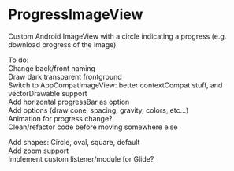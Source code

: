 # ProgressImageView  
Custom Android ImageView with a circle indicating a progress (e.g. download progress of the image)  
  
To do:  
Change back/front naming  
Draw dark transparent frontground  
Switch to AppCompatImageView: better contextCompat stuff, and vectorDrawable support  
Add horizontal progressBar as option  
Add options (draw cone, spacing, gravity, colors, etc...)  
Animation for progress change?  
Clean/refactor code before moving somewhere else  
  
Add shapes: Circle, oval, square, default  
Add zoom support  
Implement custom listener/module for Glide?  
